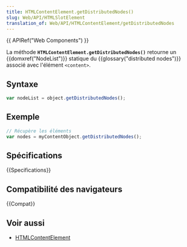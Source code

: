 ```yaml
---
title: HTMLContentElement.getDistributedNodes()
slug: Web/API/HTMLSlotElement
translation_of: Web/API/HTMLContentElement/getDistributedNodes
---
```


{{ APIRef("Web Components") }}

La méthode **`HTMLContentElement.getDistributedNodes()`** retourne un {{domxref("NodeList")}} statique du {{glossary("distributed nodes")}} associé avec l'élément `<content>`.

## Syntaxe

```js
var nodeList = object.getDistributedNodes();
```

## Exemple

```js
// Récupère les éléments
var nodes = myContentObject.getDistributedNodes();
```

## Spécifications

{{Specifications}}

## Compatibilité des navigateurs

{{Compat}}

## Voir aussi

- [HTMLContentElement](/fr/docs/Web/API/HTMLContentElement)
